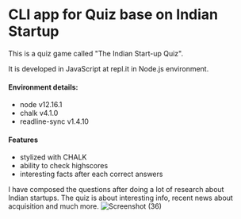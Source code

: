<h1>CLI app for Quiz base on Indian Startup</h1>

This is a quiz game called "The Indian Start-up Quiz".   

It is developed in JavaScript at repl.it in Node.js environment.
#### Environment details:
- node v12.16.1
- chalk v4.1.0
- readline-sync v1.4.10
#### Features 
- stylized with CHALK
- ability to check highscores
- interesting facts after each correct answers

I have composed the questions after doing a lot of research about    
Indian startups. The quiz is about interesting info, recent news about acquisition and much more.
![Screenshot (36)](https://user-images.githubusercontent.com/78811462/134930892-4df05baa-b941-4372-89b1-68b36a329ca6.png)
